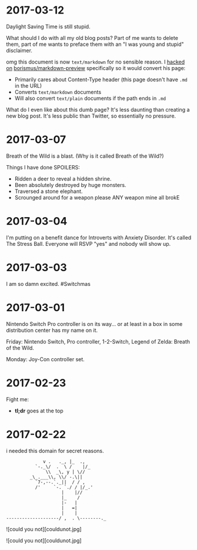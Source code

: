# 2017-03-12

Daylight Saving Time is still stupid.

What should I do with all my old blog posts? Part of me wants to delete them,
part of me wants to preface them with an "I was young and stupid" disclaimer.

omg this document is now `text/markdown` for no sensible reason. I [hacked
on][1] [borismus/markdown-preview][2] specifically so it would convert his
page:

* Primarily cares about Content-Type header (this page doesn't have `.md` in
  the URL)
* Converts `text/markdown` documents
* Will also convert `text/plain` documents if the path ends in `.md`

What do I even like about this dumb page? It's less daunting than creating a
new blog post. It's less public than Twitter, so essentially no pressure. 

  [1]: https://github.com/abackstrom/markdown-preview
  [2]: https://github.com/borismus/markdown-preview

# 2017-03-07

Breath of the Wild is a blast. (Why is it called Breath of the Wild?)

Things I have done SPOILERS:

- Ridden a deer to reveal a hidden shrine.
- Been absolutely destroyed by huge monsters.
- Traversed a stone elephant.
- Scrounged around for a weapon please ANY weapon mine all brokE 

# 2017-03-04

I'm putting on a benefit dance for Introverts with Anxiety Disorder. It's
called The Stress Ball. Everyone will RSVP "yes" and nobody will show up.

# 2017-03-03

I am so damn excited. #Switchmas

# 2017-03-01

Nintendo Switch Pro controller is on its way... or at least in a box in some
distribution center has my name on it.

Friday: Nintendo Switch, Pro controller, 1-2-Switch, Legend of Zelda: Breath of the Wild.

Monday: Joy-Con controller set.

# 2017-02-23

Fight me:

- **tl;dr** goes at the top

# 2017-02-22

i needed this domain for secret reasons.

```
              v .   ._, |_  .,
           `-._\/  .  \ /    |/_
               \\  _\, y | \//
         _\_.___\\, \\/ -.\||
           `7-,--.`._||  / / ,
           /'     `-. `./ / |/_.'
                     |    |//
                     |_    /
                     |-   |
                     |   =|
                     |    |
--------------------/ ,  . \--------._
```

![could you not][couldunot.jpg]
<base href="https://sixohthree.com/media/">
![could you not][couldunot.jpg]
